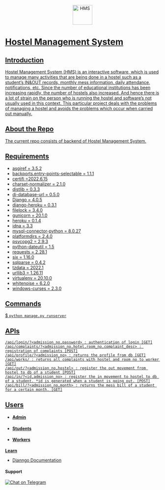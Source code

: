 <div align="center">
<a href="https://hoppscotch.io">
<img
src="https://static.djangoproject.com/img/logos/django-logo-positive.svg"
alt="HMS"
height="64"
/>
</div>

# Hostel Management System

## Introduction

Hostel Management System (HMS) is an interactive software, which is used to manage many activities that are being done in a hostel such as a student’s IN&OUT records, monthly mess information, daily attendance, notifications, etc. Since the number of educational institutions has been increasing rapidly, the number of hostels also increased. And hence there is a lot of strain on the person who is running the hostel and software’s not usually used in this context. This particular project deals with the problems of managing a hostel and avoids the problems which occur when carried out manually.

## About the Repo

The current repo consists of backend of Hostel Management System.  
 ## **Requirements**

 - asgiref = 3.5.2
 - backports.entry-points-selectable = 1.1.1 
 - certifi =2022.6.15 
 - charset-normalizer = 2.1.0 
 - distlib = 0.3.3 
 - dj-database-url = 0.5.0 
- Django = 4.0.5 
- django-heroku = 0.3.1 
- filelock = 3.4.0 
- gunicorn = 20.1.0 
- heroku = 0.1.4 
- idna = 3.3 
- mysql-connector-python = 8.0.27 
- platformdirs = 2.4.0 
- psycopg2 = 2.9.3 
- python-dateutil = 1.5 
- requests = 2.28.1 
- six = 1.16.0 
- sqlparse = 0.4.2 
- tzdata = 2022.1
 - urllib3 = 1.26.11 
 - virtualenv = 20.10.0 
 - whitenoise = 6.2.0
 - windows-curses = 2.3.0
 
 ## Commands
 $ `python manage.py runserver`
 
## APIs

    /api/login/?<admission_no,password> : authentication of login [GET]
    /api/complaints/?<admission_no,hotel,room_no,complaint_desc> : registration of complaints [POST]
    /api/profile/?<admission_no> : returns the profile from db [GET]
    /api/works/ : returns all complaints with hostel and room no to worker [GET]
    /api/out/?<admission_no,hostel> : register the out movement from hostel to db of a student [POST]
    /api/in/?<id,admission_no> : register the in movement to hostel to db of a student. *id is generated when a student is going out. [POST]
    /api/bill/?<admission_no,month> : returns the mess bill of a student for a certain month. [GET]

## Users
- #### Admin
- #### Students
- #### Workers
**Learn**

 - [Djanngo Documentation](https://docs.djangoproject.com/en/4.0/)
####  **Support**

 [![Chat on Telegram](https://img.shields.io/badge/chat-Telegram-2CA5E0?logo=telegram)](https://bit.ly/HMS-support)

 

